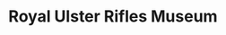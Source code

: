 ---
title: "Royal Ulster Rifles Museum"
address: "Royal Ulster Rifles Mseum, 5 Waring Street, Belfast, Co. Antrim, BT1 2EW"
tel: "+44 (0)28 9023 2086"
county: "Antrim"
category: "Museums"
type: "Content"
lat: "54.59572982788086"
lng: "-5.936308860778809"
---